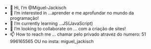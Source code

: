 - 👋 Hi, I’m @Miguel-Jackisch
- 👀 I’m interested in ...aprender e me aprofundar no mundo da programação! 
- 🌱 I’m currently learning ...JS(JavaScript)
- 💞️ I’m looking to collaborate on ... com a criação de sites!
- 📫 How to reach me ... chamar pelo privado atravez do numero: 51 996165565 OU no insta: miguel_jackisch

<!---
Miguel-Jackisch/Miguel-Jackisch is a ✨ special ✨ repository because its `README.md` (this file) appears on your GitHub profile.
You can click the Preview link to take a look at your changes.
--->

